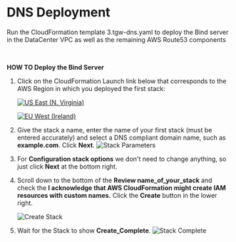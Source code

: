 # DNS Deployment


Run the CloudFormation template 3.tgw-dns.yaml to deploy the Bind server in the DataCenter VPC as well as the remaining AWS Route53 components

</br>

<b>HOW TO Deploy the Bind Server</b></br>


1. Click on the CloudFormation Launch link below that corresponds to the AWS Region in which you deployed the first stack:

	[![US East (N. Virginia)](https://samdengler.github.io/cloudformation-launch-stack-button-svg/images/us-east-1.svg)](https://console.aws.amazon.com/cloudformation/home?region=us-east-1#/stacks/create/review?stackName=tgw-dns&templateURL=https://aws-iberia-networking-workshop-virginia.s3.amazonaws.com/3.tgw-dns.yaml&param_AvailabilityZoneA=us-east-1a&param_AvailabilityZoneB=us-east-1b&param_ParentStack=tgw)
	
	[![EU West (Ireland)](https://samdengler.github.io/cloudformation-launch-stack-button-svg/images/eu-west-1.svg)](https://console.aws.amazon.com/cloudformation/home?region=eu-west-1#/stacks/create/review?stackName=tgw-dns&templateURL=https://aws-iberia-networking-workshop.s3-eu-west-1.amazonaws.com/3.tgw-dns.yaml&param_AvailabilityZoneA=eu-west-1a&param_AvailabilityZoneB=eu-west-1b&param_ParentStack=tgw)

1. Give the stack a name, enter the name of your first stack (must be entered accurately) and select a DNS compliant domain name, such as **example.com**. Click **Next**.
   ![Stack Parameters](../images/createStack-DNSparameters.png)

1. For **Configuration stack options** we don't need to change anything, so just click **Next** at the bottom right.

1. Scroll down to the bottom of the **Review name_of_your_stack** and check the **I acknowledge that AWS CloudFormation might create IAM resources with custom names.** Click the **Create** button in the lower right.
   
   ![Create Stack](../images/createStack-VPCiam.png)

1. Wait for the Stack to show **Create_Complete**.
   ![Stack Complete](../images/createStack-DNSprogress.png)